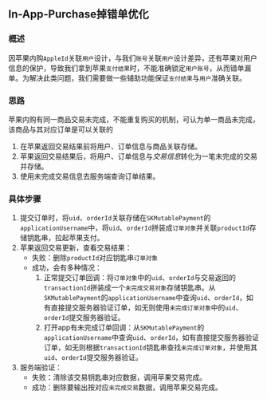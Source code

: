 
## In-App-Purchase掉错单优化

### 概述
因苹果内购`AppleId`关联`用户`设计，与我们`账号`关联`用户`设计差异，还有苹果对用户信息的保护，导致我们拿到苹果`支付结果`时，不能准确锁定`用户账号`，从而错单漏单。为解决此类问题，我们需要做一些辅助功能保证`支付结果`与`用户`准确关联。

### 思路
苹果内购有同一商品交易未完成，不能重复购买的机制，可认为单一商品未完成，该商品与其对应订单是可以关联的
1. 在苹果返回交易结果前将用户、订单信息与商品关联存储。
2. 苹果返回交易结果后，将用户、订单信息与*交易信息*转化为一笔未完成的交易并存储。
3. 使用未完成交易信息去服务端查询订单结果。

### 具体步骤
1. 提交订单时，将`uid`、`orderId`关联存储在`SKMutablePayment`的`applicationUsername`中，将`uid`、`orderId`拼装成`订单对象`并关联`productId`存储钥匙串，拉起苹果支付。
2. 苹果返回交易更新，查看交易结果：
    - 失败：删除`productId`对应钥匙串`订单对象`
    - 成功，会有多种情况：
        1. 正常提交订单回调：将`订单对象`中的`uid`、`orderId`与交易返回的`transactionId`拼装成一个`未完成交易对象`存储钥匙串。从`SKMutablePayment`的`applicationUsername`中查询`uid`、`orderId`，如有直接提交服务器验证订单，如无则使用`未完成订单对象`中的`uid`、`orderId`提交服务器验证。
        2. 打开app有未完成订单回调：从`SKMutablePayment`的`applicationUsername`中查询`uid`、`orderId`，如有直接提交服务器验证订单，如无则根据`transactionId`钥匙串查找`未完成订单对象`，并使用其`uid`、`orderId`提交服务器验证。
3. 服务端验证：
    - 失败：清除该交易钥匙串对应数据，调用苹果交易完成。
    - 成功：删除要输出按对应`未完成交易`数据，调用苹果交易完成。  
    
